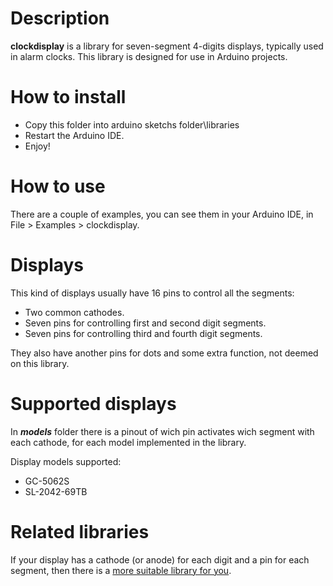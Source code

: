 Description
===========

**clockdisplay** is a library for seven-segment 4-digits displays, typically used in alarm clocks.
This library is designed for use in Arduino projects.

How to install
==============

* Copy this folder into arduino sketchs folder\libraries
* Restart the Arduino IDE.
* Enjoy!

How to use
==========

There are a couple of examples, you can see them in your Arduino IDE, in File > Examples > clockdisplay.

Displays
========

This kind of displays usually have 16 pins to control all the segments:
* Two common cathodes.
* Seven pins for controlling first and second digit segments.
* Seven pins for controlling third and fourth digit segments.

They also have another pins for dots and some extra function, not deemed on this library.

Supported displays
==================

In ***models*** folder there is a pinout of wich pin activates wich segment with each cathode, for each model implemented in the library.

Display models supported:
* GC-5062S
* SL-2042-69TB

Related libraries
=================

If your display has a cathode (or anode) for each digit and a pin for each segment, then there is a [more suitable library for you](http://code.google.com/p/arduino-seven-segment "Arduino Seven Segment").
